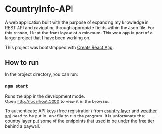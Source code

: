 # CountryInfo-API

A web application built with the purpose of expanding my knowledge in REST API and navigating through appropiate fields within the Json file. For this reason, I kept the front layout at a minimum. This web app is part of a larger project that I have been working on. 



This project was bootstrapped with [Create React App](https://github.com/facebook/create-react-app).

## How to run

In the project directory, you can run:

### `npm start`

Runs the app in the development mode.\
Open [http://localhost:3000](http://localhost:3000) to view it in the browser.

To authenticate: API keys (free registration) from [country layer](https://countrylayer.com/) and [weather api](https://www.weatherapi.com/) need to be put in .env file to run the program. It is unfortunate that country layer put some of the endpoints that used to be under the free tier behind a paywall. 




